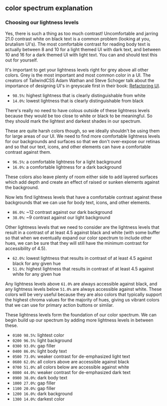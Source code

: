 ## color spectrum explanation

### Choosing our lightness levels

Yes, there is such a thing as too much contrast! Uncomfortable and jarring 21.0 contrast white on black text is a common problem (looking at you, brutalism UI's). The most comfortable contrast for reading body text is actually between 8 and 10 for a light themed UI with dark text, and between 10 and 16 for a dark themed UI with light text. You can and should test this out for yourself.

It's important to get your lightness levels right for grey above all other colors. Grey is the most important and most common color in a UI. The creators of TailwindCSS Adam Wathan and Steve Schoger talk about the importance of designing UI's in greyscale first in their book: [Refactoring UI](https://www.refactoringui.com/).

- `98.5%`: highest lightness that is clearly distinguishable from white
- `14.0%`: lowest lightness that is clearly distinguishable from black

There's really no need to have colous outside of these lightness levels because they would be too close to white or black to be meaningful. So they should mark the lightest and darkest shades in our spectrum.

These are quite harsh colors though, so we ideally shouldn't be using them for large areas of our UI. We need to find more comfortable lightness levels for our backgrounds and surfaces so that we don't over-expose our retinas and so that our text, icons, and other elements can have a comfortable contrast against them.

- `96.5%`: a comfortable lightness for a light background
- `16.0%`: a comfortable lightness for a dark background

These colors also leave plenty of room either side to add layered surfaces which add depth and create an effect of raised or sunken elements against the background.

Now lets find lightness levels that have a comfortable contrast against these backgrounds that we can use for body text, icons, and other elements.

- `86.0%`: ~12 contrast against our dark background
- `38.0%`: ~9 contrast against our light background

Other lightness levels that we need to consider are the lightness levels that result in a contrast of at least 4.5 against black and white (with some buffer so that when we eventually expand our color spectrum to include other hues, we can be sure that they will still have the minimum contrast for accessibility of 4.5).

- `62.0%`: lowest lightness that results in contrast of at least 4.5 against black for any given hue
- `51.0%`: highest lightness that results in contrast of at least 4.5 against white for any given hue

Any lightness levels above `61.0%` are always accessible against black, and any lightness levels below `51.0%` are always accessible against white. These colors will be very useful because they are also colors that typically support the highest chroma values for the majority of hues, giving us vibrant colors that we can use for primary action buttons or similar.

These lightness levels form the foundation of our color spectrum. We can begin build up our spectrum by adding more lightness levels in between these.

- `0100 98.5%`: lightest color
- `0200 96.5%`: light background
- `0300 93.0%`: gap filler
- `0400 86.0%`: light body text
- `0500 73.0%`: weaker contrast for de-emphasized light text
- `0600 62.0%`: all colors above are accessible against black
- `0700 51.0%`: all colors below are accessible against white
- `0800 44.0%`: weaker contrast for de-emphasized dark text
- `0900 38.0%`: dark body text
- `1000 27.0%`: gap filler
- `1100 20.0%`: gap filler
- `1200 16.0%`: dark background
- `1300 14.0%`: darkest color
